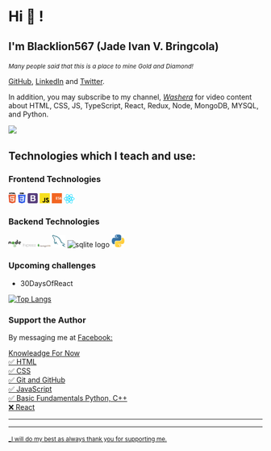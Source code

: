 # Hi 👋 !

## I'm Blacklion567 (Jade Ivan V. Bringcola)

<em><small style='font-size:12px;'> Many people said that this is a place to mine Gold and Diamond! </small></em>

<a href="https://github.com/Blacklion567">GitHub</a>, <a href="https://www.linkedin.com/in/jade-ivan-bringcola-bb9466272/">LinkedIn</a> and <a href="https://twitter.com/JBringcola">Twitter</a>.

In addition, you may subscribe to my channel, <em><a href="https://www.youtube.com/channel/UC7PNRuno1rzYPb1xLa4yktw">Washera</a></em> for video content about HTML, CSS, JS, TypeScript, React, Redux, Node, MongoDB, MYSQL, and Python.

![](https://komarev.com/ghpvc/?username=asabeneh&color=green)

## Technologies which I teach and use:

### Frontend Technologies

<div>
  <img src ="./images/html-5.svg" alt="HTML5 logo" width="3%" title='HTML5'/>
  <img src ="./images/css-3.svg" alt="CSS3 logo" width="3%" title='CSS3'/>
  <img src ="./images/bootstrap.svg" alt="Bootstrap logo" width="4%" title='Bootstrap'/>
  <img src ="./images/javascript.svg" alt="JavaScript logo" width="4%" title='JavaScript'/>
  <img src ="./images/es6.svg" alt="ES6 logo" width="4%" title='ES6'/>
  <img src ="./images/react.svg" alt="react logo" width="4%" title='React'/>
<div>

### Backend Technologies

<div>
  <img src ="./images/nodejs.svg" alt="Node logo" width="5%" title='Nodejs'/>
  <img src ="./images/express.svg" alt="express logo" width="5%" title='Express'/>
  <img src ="./images/mongodb.svg" alt="D3 logo" width="5%" title='MongoDB'/>
  <img src ="./images/mysql.svg" alt="mysql logo" width="5%" title='MYSQL'/>
  <img src ="./images/sqlite.svg" alt="sqlite logo" width="5%" title='sqlite'/>
  <img src ="./images/python.svg" alt="Python logo" width="5%" title='Python'/>
</div>

### Upcoming challenges

- 30DaysOfReact

[![Top Langs](https://github-readme-stats.vercel.app/api/top-langs/?username=asabeneh&layout)](https://github.com/asabeneh/github-readme-stats)

### Support the Author

By messaging me at <a href="https://web.facebook.com/him.blacklion567">Facebook:

<div>
Knowleadge For Now <br />
✅ HTML <br />
✅ CSS <br />
✅ Git and GitHub <br />
✅ JavaScript <br />
✅ Basic Fundamentals Python, C++ <br />
❌ React <br />
 </div>

---

<!-- ## Tech Stacks
- MEEN Stack
- MERN Stack
- JAM Stack
- MRF Stack
 -->

---

<small> \_I will do my best as always thank you for supporting me. </small>
